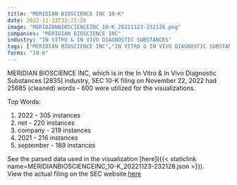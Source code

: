 ```yaml
---
title: "MERIDIAN BIOSCIENCE INC 10-K"
date: 2022-11-23T23:21:28
image: "MERIDIANBIOSCIENCEINC_10-K_20221123-232128.png"
companies: "MERIDIAN BIOSCIENCE INC"
industry: "IN VITRO & IN VIVO DIAGNOSTIC SUBSTANCES"
tags: ["MERIDIAN BIOSCIENCE INC","IN VITRO & IN VIVO DIAGNOSTIC SUBSTANCES","11-22-2022","10-K"]
forms: "10-K"
---
```

MERIDIAN BIOSCIENCE INC, which is in the In Vitro & In Vivo Diagnostic Substances [2835] industry, SEC 10-K filing on November 22, 2022 had 25685 (cleaned) words - 600 were utilized for the visualizations.

Top Words:
1. 2022 - 305 instances
2. net - 220 instances
3. company - 219 instances
4. 2021 - 216 instances
5. september - 189 instances


See the parsed data used in the visualization [here]({{< staticlink name=MERIDIANBIOSCIENCEINC_10-K_20221123-232128.json >}}).  
View the actual filing on the SEC website [here](https://www.sec.gov/Archives/edgar/data/794172/0001193125-22-290521.txt)